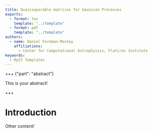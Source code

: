```yaml
---
title: Quasiseparable matrices for Gaussian Processes
exports:
  - format: tex
    template: "../template"
  - format: pdf
    template: "../template"
authors:
  - name: Daniel Foreman-Mackey
    affiliations:
      - Center for Computational Astrophysics, Flatiron Institute
keywords:
  - MyST Templates
---
```


+++ {"part": "abstract"}

This is your abstract!

+++

# Introduction

Other content!

